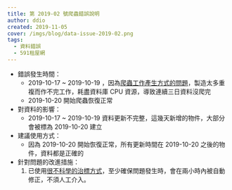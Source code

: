 ```yaml
---
title: 第 2019-02 號爬蟲錯誤說明
author: ddio
created: 2019-11-05
cover: /imgs/blog/data-issue-2019-02.png
tags:
  - 資料錯誤
  - 591租屋網
---
```


- 錯誤發生時間：
  - 2019-10-17 ~ 2019-10-19 ，因為[爬蟲工作產生方式的問題](https://github.com/g0v/tw-rental-house-data/issues/26)，製造太多重複而作不完工作，耗盡資料庫 CPU 資源，導致連續三日資料沒爬完
  - 2019-10-20 開始爬蟲恢復正常
  <!--more-->
- 對資料的影響：
  - 2019-10-17 ~ 2019-10-19 資料更新不完整，這幾天新增的物件，大部分會被標為 2019-10-20 建立
- 建議使用方式：
  - 因為 2019-10-20 開始恢復正常，所有更新時間在 2019-10-20 之後的物件，資料都是正確的
- 針對問題的改進措施：
  1. 已使用[很不科學的治標方式](https://github.com/g0v/tw-rental-house-data/issues/26)，至少確保問題發生時，會在兩小時內被自動修正，不須人工介入。
